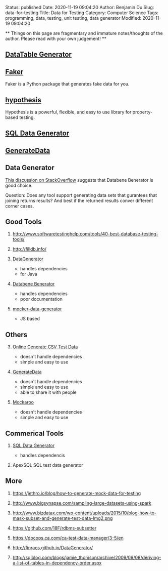 Status: published
Date: 2020-11-19 09:04:20
Author: Benjamin Du
Slug: data-for-testing
Title: Data for Testing
Category: Computer Science
Tags: programming, data, testing, unit testing, data generator
Modified: 2020-11-19 09:04:20

**
Things on this page are fragmentary and immature notes/thoughts of the author.
Please read with your own judgement!
**

## [DataTable Generator](https://editor.datatables.net/generator/)

## [Faker](https://github.com/joke2k/faker)

Faker is a Python package that generates fake data for you.

## [hypothesis](https://github.com/HypothesisWorks/hypothesis)

Hypothesis is a powerful, flexible, and easy to use library for property-based testing.

## [SQL Data Generator](http://www.freedatagenerator.com/sql-data-generator)

## [GenerateData](https://www.generatedata.com/)

## Data Generator 

[This discussion on StackOverflow](https://stackoverflow.com/questions/591892/tools-for-generating-mock-data) suggests that Databene Benerator is good choice.

Question: Does any tool support generating data sets that gurantees that joining returns results? And best if the returned results conver different corner cases.

## Good Tools

1. http://www.softwaretestinghelp.com/tools/40-best-database-testing-tools/

1. http://filldb.info/

1. [DataGenerator](https://github.com/FINRAOS/DataGenerator)

    - handles dependencies
    - for Java

1. [Databene Benerator ](http://databene.org/databene-benerator)
    - handles dependencies 
    - poor documentation

2. [mocker-data-generator](https://github.com/danibram/mocker-data-generator)
    - JS based

## Others

3. [Online Generate CSV Test Data](http://www.convertcsv.com/generate-test-data.htm)
    - doesn't handle dependencies
    - simple and easy to use

4. [GenerateData](https://www.generatedata.com/)
    - doesn't handle dependencies
    - simple and easy to use
    - able to share it with people

5. [Mockaroo](https://www.mockaroo.com)

    - doesn't handle dependencies
    - simple and easy to use

## Commerical Tools

1. [SQL Data Generator](https://www.red-gate.com/products/sql-development/sql-data-generator/)

    - handles dependencis

2. ApexSQL SQL test data generator

## More

1. https://jethro.io/blog/how-to-generate-mock-data-for-testing

2. http://www.bigsynapse.com/sampling-large-datasets-using-spark

3. http://www.bizdatax.com/wp-content/uploads/2015/10/blog-how-to-mask-subset-and-generate-test-data-Img2.png

4. https://github.com/18F/rdbms-subsetter

5. https://docops.ca.com/ca-test-data-manager/3-5/en

6. http://finraos.github.io/DataGenerator/

7. http://sqlblog.com/blogs/jamie_thomson/archive/2009/09/08/deriving-a-list-of-tables-in-dependency-order.aspx